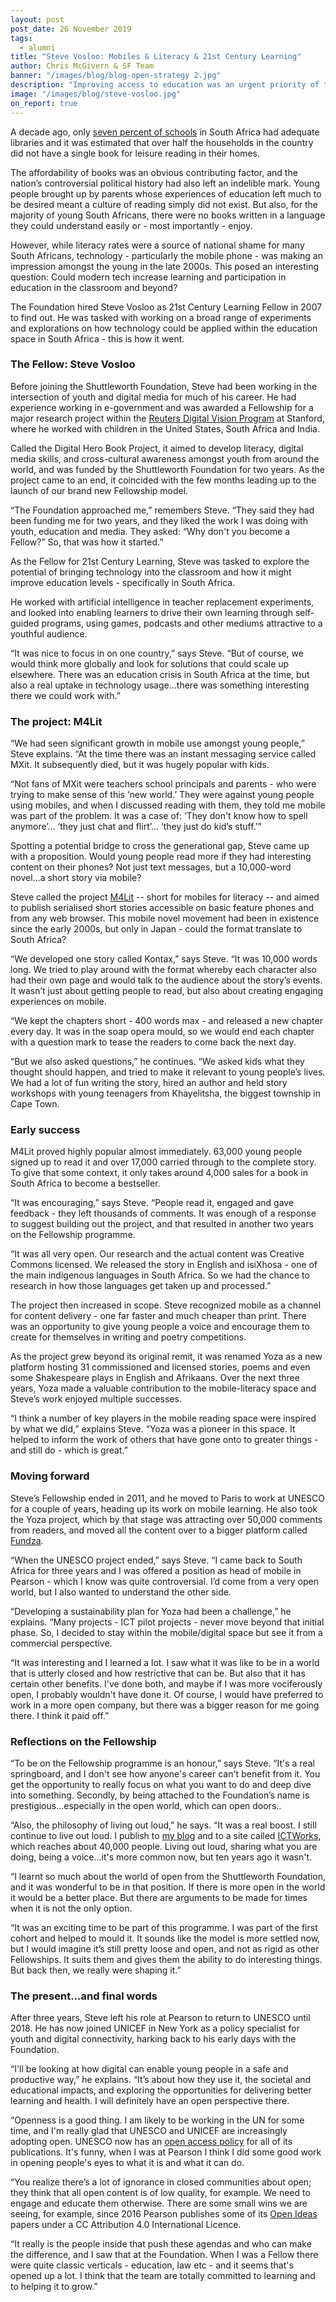 ```yaml
---
layout: post
post_date: 26 November 2019
tags:
  - alumni
title: "Steve Vosloo: Mobiles & Literacy & 21st Century Learning"
author: Chris McGivern & SF Team
banner: "/images/blog/blog-open-strategy 2.jpg"
description: "Improving access to education was an urgent priority of the Shuttleworth Foundation for many years, and one critical area of concern was literacy."
image: "/images/blog/steve-vosloo.jpg"
on_report: true
---
```

A decade ago, only [seven percent of schools](https://www.education.gov.za/Newsroom/MediaReleases/MediaReleases/2007/tabid/181/ctl/Details/mid/581/ItemID/2744/Default.aspx) in South Africa had adequate libraries and it was estimated that over half the households in the country did not have a single book for leisure reading in their homes. 

The affordability of books was an obvious contributing factor, and the nation’s controversial political history had also left an indelible mark. Young people brought up by parents whose experiences of education left much to be desired meant a culture of reading simply did not exist. But also, for the majority of young South Africans, there were no books written in a language they could understand easily or - most importantly - enjoy.

However, while literacy rates were a source of national shame for many South Africans, technology - particularly the mobile phone - was making an impression amongst the young in the late 2000s. This posed an interesting question: Could modern tech increase learning and participation in education in the classroom and beyond? 

The Foundation hired Steve Vosloo as 21st Century Learning Fellow in 2007 to find out. He was tasked with working on a broad range of experiments and explorations on how technology could be applied within the education space in South Africa - this is how it went.


### The Fellow: Steve Vosloo

Before joining the Shuttleworth Foundation, Steve had been working in the intersection of youth and digital media for much of his career. He had experience working in e-government and was awarded a Fellowship for a major research project within the [Reuters Digital Vision Program](http://www.kiwanja.net/rdvp/) at Stanford, where he worked with children in the United States, South Africa and India.

Called the Digital Hero Book Project, it aimed to develop literacy, digital media skills, and cross-cultural awareness amongst youth from around the world, and was funded by the Shuttleworth Foundation for two years. As the project came to an end, it coincided with the few months leading up to the launch of our brand new Fellowship model. 

“The Foundation approached me,” remembers Steve. “They said they had been funding me for two years, and they liked the work I was doing with youth, education and media. They asked: “Why don't you become a Fellow?” So, that was how it started.”

As the Fellow for 21st Century Learning, Steve was tasked to explore the potential of bringing technology into the classroom and how it might improve education levels - specifically in South Africa. 

He worked with artificial intelligence in teacher replacement experiments, and looked into enabling learners to drive their own learning through self-guided programs, using games, podcasts and other mediums attractive to a youthful audience. 

“It was nice to focus in on one country,” says Steve. “But of course, we would think more globally and look for solutions that could scale up elsewhere. There was an education crisis in South Africa at the time, but also a real uptake in technology usage...there was something interesting there we could work with.”


### The project: M4Lit

“We had seen significant growth in mobile use amongst young people,” Steve explains. “At the time there was an instant messaging service called MXit. It subsequently died, but it was hugely popular with kids. 

“Not fans of MXit were teachers school principals and parents - who were trying to make sense of this ‘new world.’ They were against young people using mobiles, and when I discussed reading with them, they told me mobile was part of the problem. It was a case of: ‘They don't know how to spell anymore’... ‘they just chat and flirt’... ‘they just do kid’s stuff.’”

Spotting a potential bridge to cross the generational gap, Steve came up with a proposition. Would young people read more if they had interesting content on their phones? Not just text messages, but a 10,000-word novel...a short story via mobile? 

Steve called the project [M4Lit](https://m4lit.wordpress.com/) -- short for mobiles for literacy -- and aimed to publish serialised short stories accessible on basic feature phones and from any web browser. This mobile novel movement had been in existence since the early 2000s, but only in Japan - could the format translate to South Africa?

“We developed one story called Kontax,” says Steve. “It was 10,000 words long. We tried to play around with the format whereby each character also had their own page and would talk to the audience about the story’s events. It wasn’t just about getting people to read, but also about creating engaging experiences on mobile.

“We kept the chapters short - 400 words max - and released a new chapter every day. It was in the soap opera mould, so we would end each chapter with a question mark to tease the readers to come back the next day.

“But we also asked questions,” he continues. “We asked kids what they thought should happen, and tried to make it relevant to young people’s lives. We had a lot of fun writing the story, hired an author and held story workshops with young teenagers from Khayelitsha, the biggest township in Cape Town.


### Early success

M4Lit proved highly popular almost immediately. 63,000 young people signed up to read it and over 17,000 carried through to the complete story. To give that some context, it only takes around 4,000 sales for a book in South Africa to become a bestseller.

“It was encouraging,” says Steve. “People read it, engaged and gave feedback - they left thousands of comments. It was enough of a response to suggest building out the project, and that resulted in another two years on the Fellowship programme. 

“It was all very open. Our research and the actual content was Creative Commons licensed. We released the story in English and isiXhosa - one of the main indigenous languages in South Africa. So we had the chance to research in how those languages get taken up and processed.”

The project then increased in scope. Steve recognized mobile as a channel for content delivery - one far faster and much cheaper than print. There was an opportunity to give young people a voice and encourage them to create for themselves in writing and poetry competitions. 

As the project grew beyond its original remit, it was renamed Yoza as a new platform hosting 31 commissioned and licensed stories, poems and even some Shakespeare plays in English and Afrikaans. Over the next three years, Yoza made a valuable contribution to the mobile-literacy space and Steve’s work enjoyed multiple successes. 

“I think a number of key players in the mobile reading space were inspired by what we did,” explains Steve. “Yoza was a pioneer in this space. It helped to inform the work of others that have gone onto to greater things - and still do - which is great.”


### Moving forward

Steve’s Fellowship ended in 2011, and he moved to Paris to work at UNESCO for a couple of years, heading up its work on mobile learning. He also took the Yoza project, which by that stage was attracting over 50,000 comments from readers, and moved all the content over to a bigger platform called [Fundza](https://live.fundza.mobi/specials/yoza-content-on-fundza/).

“When the UNESCO project ended,” says Steve. “I came back to South Africa for three years and I was offered a position as head of mobile in Pearson - which I know was quite controversial. I’d come from a very open world, but I also wanted to understand the other side.

“Developing a sustainability plan for Yoza had been a challenge,” he explains. “Many projects - ICT pilot projects - never move beyond that initial phase. So, I decided to stay within the mobile/digital space but see it from a commercial perspective.

“It was interesting and I learned a lot. I saw what it was like to be in a world that is utterly closed and how restrictive that can be. But also that it has certain other benefits. I've done both, and maybe if I was more vociferously open, I probably wouldn't have done it. Of course, I would have preferred to work in a more open company, but there was a bigger reason for me going there. I think it paid off.”
  

### Reflections on the Fellowship

“To be on the Fellowship programme is an honour,” says Steve. “It's a real springboard, and I don't see how anyone's career can't benefit from it. You get the opportunity to really focus on what you want to do and deep dive into something. Secondly, by being attached to the Foundation’s name is prestigious...especially in the open world, which can open doors..

“Also, the philosophy of living out loud,” he says. “It was a real boost. I still continue to live out loud. I publish to [my blog](https://stevevosloo.com/) and to a site called [ICTWorks](https://www.ictworks.org/), which reaches about 40,000 people. Living out loud, sharing what you are doing, being a voice...it's more common now, but ten years ago it wasn't.

“I learnt so much about the world of open from the Shuttleworth Foundation, and it was wonderful to be in that position. If there is more open in the world it would be a better place. But there are arguments to be made for times when it is not the only option.

“It was an exciting time to be part of this programme. I was part of the first cohort and helped to mould it. It sounds like the model is more settled now, but I would imagine it’s still pretty loose and open, and not as rigid as other Fellowships. It suits them and gives them the ability to do interesting things. But back then, we really were shaping it.”


### The present...and final words

After three years, Steve  left his role at Pearson to return to UNESCO until 2018. He has now joined UNICEF in New York as a policy specialist for youth and digital connectivity, harking back to his early days with the Foundation.

“I'll be looking at how digital can enable young people in a safe and productive way,” he explains. “It’s about how they use it, the societal and educational impacts, and exploring the opportunities for delivering better learning and health. I will definitely have an open perspective there.

“Openness is a good thing. I am likely to be working in the UN for some time, and I'm really glad that UNESCO and UNICEF are increasingly adopting open. UNESCO now has an [open access policy](http://www.unesco.org/new/fileadmin/MULTIMEDIA/HQ/ERI/pdf/oa_policy_rev2.pdf) for all of its publications. It's funny, when I was at Pearson I think I did some good work in opening people's eyes to what it is and what it can do. 

“You realize there’s a lot of ignorance in closed communities about open; they think that all open content is of low quality, for example. We need to engage and educate them otherwise. There are some small wins we are seeing, for example, since 2016 Pearson publishes some of its [Open Ideas](https://www.pearson.com/corporate/about-pearson/innovation/open-ideas-at-pearson.html) papers under a CC Attribution 4.0 International Licence. 

“It really is the people inside that push these agendas and who can make the difference, and I saw that at the Foundation. When I was a Fellow there were quite classic verticals - education, law etc - and it seems that's opened up a lot. I think that the team are totally committed to learning and to helping it to grow.”

